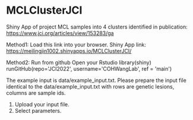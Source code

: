 # MCLClusterJCI
Shiny App of project MCL samples into 4 clusters identified in publication: 
https://www.jci.org/articles/view/153283/ga



Method1: Load this link into your browser.
Shiny App link: https://meilingjin1002.shinyapps.io/MCLClusterJCI/

Method2: Run from github
Open your Rstudio
library(shiny)
runGitHub(repo='JCI2022', username='COHWangLab', ref = 'main')


The example input is data/example_input.txt.
Please prepare the input file identical to the data/example_input.txt with rows are genetic lesions, columns are sample ids. 
1. Upload your input file.
2. Select parameters.

